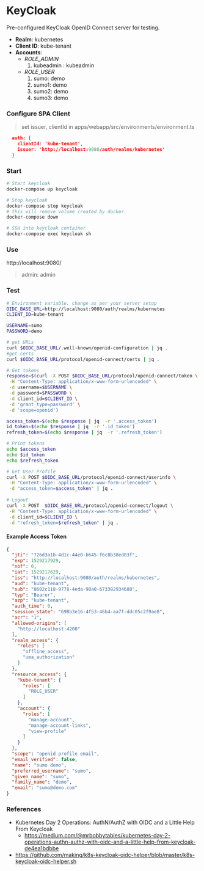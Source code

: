 KeyCloak
========

Pre-configured KeyCloak OpenID Connect server for testing.

* **Realm**: kubernetes
* **Client ID**: kube-tenant 
* **Accounts**:
  * *ROLE_ADMIN*
    1. kubeadmin : kubeadmin
  * *ROLE_USER*
    1. sumo: demo
    2. sumo1: demo
    3. sumo2: demo
    4. sumo3: demo


### Configure SPA Client

> set issuer, clientId in apps/webapp/src/environments/environment.ts 

```json
  auth: {
    clientId: 'kube-tenant',
    issuer: 'http://localhost:9080/auth/realms/kubernetes'
  }
```

### Start

```bash
# Start keycloak
docker-compose up keycloak

# Stop keycloak
docker-compose stop keycloak
# this will remove volume created by docker.
docker-compose down

# SSH into keycloak container
docker-compose exec keycloak sh
```


### Use

http://localhost:9080/
> admin: admin

### Test

```bash
# Environment variable. change as per your server setup
OIDC_BASE_URL=http://localhost:9080/auth/realms/kubernetes
CLIENT_ID=kube-tenant

USERNAME=sumo
PASSWORD=demo

# get URLs
curl $OIDC_BASE_URL/.well-known/openid-configuration | jq .
#get certs
curl $OIDC_BASE_URL/protocol/openid-connect/certs | jq .

# Get tokens
response=$(curl -X POST $OIDC_BASE_URL/protocol/openid-connect/token \
 -H "Content-Type: application/x-www-form-urlencoded" \
 -d username=$USERNAME \
 -d password=$PASSWORD \
 -d client_id=$CLIENT_ID \
 -d 'grant_type=password' \
 -d 'scope=openid')

access_token=$(echo $response | jq  -r '.access_token')
id_token=$(echo $response | jq  -r '.id_token')
refresh_token=$(echo $response | jq  -r '.refresh_token')

# Print tokens
echo $access_token
echo $id_token
echo $refresh_token

# Get User Profile
curl -X POST $OIDC_BASE_URL/protocol/openid-connect/userinfo \
 -H "Content-Type: application/x-www-form-urlencoded" \
 -d "access_token=$access_token" | jq .
 
# Logout
curl -X POST  $OIDC_BASE_URL/protocol/openid-connect/logout \
 -H "Content-Type: application/x-www-form-urlencoded" \
 -d client_id=$CLIENT_ID \
 -d "refresh_token=$refresh_token" | jq .
 ```

#### Example Access Token
```json
{
  "jti": "726d3a1b-4d1c-44e0-b645-f6c8b38ed83f",
  "exp": 1529217929,
  "nbf": 0,
  "iat": 1529217629,
  "iss": "http://localhost:9080/auth/realms/kubernetes",
  "aud": "kube-tenant",
  "sub": "8602c118-9778-4eda-98a0-673382934688",
  "typ": "Bearer",
  "azp": "kube-tenant",
  "auth_time": 0,
  "session_state": "698b3e16-4f53-46b4-aa7f-ddc05c2f9ae8",
  "acr": "1",
  "allowed-origins": [
    "http://localhost:4200"
  ],
  "realm_access": {
    "roles": [
      "offline_access",
      "uma_authorization"
    ]
  },
  "resource_access": {
    "kube-tenant": {
      "roles": [
        "ROLE_USER"
      ]
    },
    "account": {
      "roles": [
        "manage-account",
        "manage-account-links",
        "view-profile"
      ]
    }
  },
  "scope": "openid profile email",
  "email_verified": false,
  "name": "sumo demo",
  "preferred_username": "sumo",
  "given_name": "sumo",
  "family_name": "demo",
  "email": "sumo@demo.com"
}
```


### References
* Kubernetes Day 2 Operations: AuthN/AuthZ with OIDC and a Little Help From Keycloak
  * https://medium.com/@mrbobbytables/kubernetes-day-2-operations-authn-authz-with-oidc-and-a-little-help-from-keycloak-de4ea1bdbbe
* https://github.com/making/k8s-keycloak-oidc-helper/blob/master/k8s-keycloak-oidc-helper.sh
